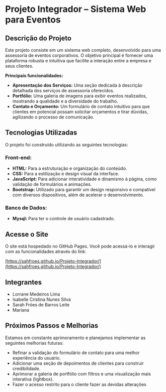 # Projeto Integrador – Sistema Web para Eventos

## Descrição do Projeto

Este projeto consiste em um sistema web completo, desenvolvido para uma assessoria de eventos corporativos.
O objetivo principal é fornecer uma plataforma robusta e intuitiva que facilite a interação entre a empresa e seus clientes.

**Principais funcionalidades:**
* **Apresentação dos Serviços:** Uma seção dedicada à descrição detalhada dos serviços de assessoria oferecidos.
* **Portfólio:** Uma galeria de imagens para exibir eventos realizados, mostrando a qualidade e a diversidade do trabalho.
* **Contato e Orçamento:** Um formulário de contato intuitivo para que clientes em potencial possam solicitar orçamentos e tirar dúvidas, agilizando o processo de comunicação.

## Tecnologias Utilizadas

O projeto foi construído utilizando as seguintes tecnologias:

### Front-end:

* **HTML:** Para a estruturação e organização do conteúdo.
* **CSS:** Para a estilização e design visual da interface.
* **JavaScript:** Para adicionar interatividade e dinamismo à página, como validação de formulários e animações.
* **Bootstrap:** Utilizado para garantir um design responsivo e compatível com diversos dispositivos, além de acelerar o desenvolvimento.

### Banco de Dados:
* **Mysql:** Para ter o controle de usuário cadastrado.

## Acesse o Site

O site está hospedado no GitHub Pages. Você pode acessá-lo e interagir com as funcionalidades através do link:

[https://sahfroes.github.io/Projeto-Integrador/](https://sahfroes.github.io/Projeto-Integrador/)

## Integrantes

* Lorrane Medeiros Lima
* Isabelle Cristina Nunes Silva
* Sarah Fróes de Barros Leite
* Mariana

## Próximos Passos e Melhorias

Estamos em constante aprimoramento e planejamos implementar as seguintes melhorias futuras:

* Refinar a validação do formulário de contato para uma melhor experiência do usuário.
* Adicionar uma seção de depoimentos de clientes para construir credibilidade.
* Aprimorar a galeria de portfólio com filtros e uma visualização mais interativa (lightbox).
* Fazer o acesso restrito para o cliente fazer as devidas alterações

